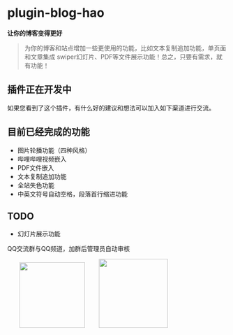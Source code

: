 # plugin-blog-hao
**让你的博客变得更好**

> 为你的博客和站点增加一些更使用的功能，比如文本复制追加功能，单页面和文章集成 swiper幻灯片、PDF等文件展示功能！总之，只要有需求，就有功能！

## 插件正在开发中

如果您看到了这个插件，有什么好的建议和想法可以加入如下渠道进行交流。

## 目前已经完成的功能
- 图片轮播功能（四种风格）
- 哔哩哔哩视频嵌入
- PDF文件嵌入
- 文本复制追加功能
- 全站失色功能
- 中英文符号自动空格，段落首行缩进功能

## TODO
- 幻灯片展示功能

QQ交流群与QQ频道，加群后管理员自动审核
<div>
&emsp;&emsp;<img src="https://api.minio.yyds.pink/bbs/2024-06-04/1717467713-802505-qq.png" width=150px />
&emsp;&emsp;<img src="https://api.minio.yyds.pink/bbs/2024-06-04/1717467714-226493-qq.jpg" width=158px />
</div>



